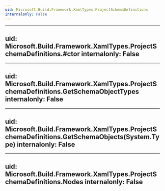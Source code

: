 ```yaml
---
uid: Microsoft.Build.Framework.XamlTypes.ProjectSchemaDefinitions
internalonly: False
---
```


---
uid: Microsoft.Build.Framework.XamlTypes.ProjectSchemaDefinitions.#ctor
internalonly: False
---

---
uid: Microsoft.Build.Framework.XamlTypes.ProjectSchemaDefinitions.GetSchemaObjectTypes
internalonly: False
---

---
uid: Microsoft.Build.Framework.XamlTypes.ProjectSchemaDefinitions.GetSchemaObjects(System.Type)
internalonly: False
---

---
uid: Microsoft.Build.Framework.XamlTypes.ProjectSchemaDefinitions.Nodes
internalonly: False
---
